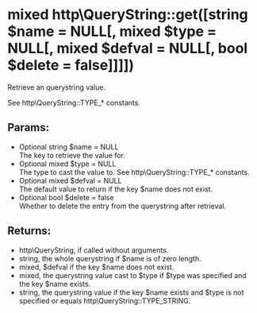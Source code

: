 # mixed http\QueryString::get([string $name = NULL[, mixed $type = NULL[, mixed $defval = NULL[, bool $delete = false]]]])

Retrieve an querystring value.

See http\QueryString::TYPE_* constants.

## Params:

* Optional string $name = NULL  
  The key to retrieve the value for.
* Optional mixed $type = NULL  
  The type to cast the value to. See http\QueryString::TYPE_* constants.
* Optional mixed $defval = NULL  
  The default value to return if the key $name does not exist.
* Optional bool $delete = false  
  Whether to delete the entry from the querystring after retrieval.


## Returns:

* http\QueryString, if called without arguments.
* string, the whole querystring if $name is of zero length.
* mixed, $defval if the key $name does not exist.
* mixed, the querystring value cast to $type if $type was specified and the key $name exists.
* string, the querystring value if the key $name exists and $type is not specified or equals http\QueryString::TYPE_STRING.
